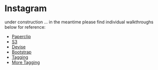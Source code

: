 Instagram
========

under construction ... in the meantime please find individual walkthroughs below for reference:

* [Paperclip](https://github.com/makersacademy/Walkthroughs/blob/master/paperclip.md)
* [S3](https://github.com/makersacademy/Walkthroughs/blob/master/S3.md)
* [Devise](https://github.com/makersacademy/Walkthroughs/blob/master/devise.md)
* [Bootstrap](https://github.com/makersacademy/Walkthroughs/blob/master/bootstrap.md)
* [Tagging](https://github.com/makersacademy/Walkthroughs/blob/master/tags.md)
* [More Tagging](https://github.com/makersacademy/Walkthroughs/blob/master/more_tags.md)
